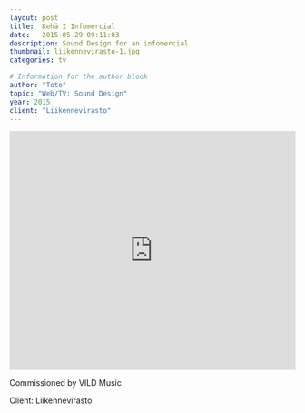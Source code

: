 ```yaml
---
layout: post
title:  Kehä I Infomercial
date:   2015-05-29 09:11:03
description: Sound Design for an infomercial
thumbnail: liikennevirasto-1.jpg
categories: tv

# Information for the author block
author: "Toto"
topic: "Web/TV: Sound Design"
year: 2015
client: "Liikennevirasto"
---
```


<iframe width="100%" height="420" src="https://www.youtube.com/embed/LnCKhiQO8EQ" frameborder="0" allow="autoplay; encrypted-media" allowfullscreen></iframe>

Commissioned by VILD Music

Client: Liikennevirasto
